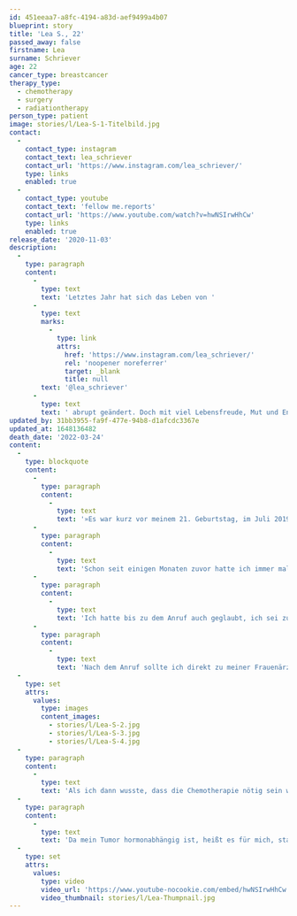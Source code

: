 ```yaml
---
id: 451eeaa7-a8fc-4194-a83d-aef9499a4b07
blueprint: story
title: 'Lea S., 22'
passed_away: false
firstname: Lea
surname: Schriever
age: 22
cancer_type: breastcancer
therapy_type:
  - chemotherapy
  - surgery
  - radiationtherapy
person_type: patient
image: stories/l/Lea-S-1-Titelbild.jpg
contact:
  -
    contact_type: instagram
    contact_text: lea_schriever
    contact_url: 'https://www.instagram.com/lea_schriever/'
    type: links
    enabled: true
  -
    contact_type: youtube
    contact_text: 'fellow me.reports'
    contact_url: 'https://www.youtube.com/watch?v=hwNSIrwHhCw'
    type: links
    enabled: true
release_date: '2020-11-03'
description:
  -
    type: paragraph
    content:
      -
        type: text
        text: 'Letztes Jahr hat sich das Leben von '
      -
        type: text
        marks:
          -
            type: link
            attrs:
              href: 'https://www.instagram.com/lea_schriever/'
              rel: 'noopener noreferrer'
              target: _blank
              title: null
        text: '@lea_schriever'
      -
        type: text
        text: ' abrupt geändert. Doch mit viel Lebensfreude, Mut und Enthusiasmus stellte sie sich ihrer Krebstherapie. Heute macht Lea ihre Ausbildung zur Krankenpflegerin weiter, lernt fleißig und stellt sich ihrem »Chemobrain«.'
updated_by: 31bb3955-fa9f-477e-94b8-d1afcdc3367e
updated_at: 1648136482
death_date: '2022-03-24'
content:
  -
    type: blockquote
    content:
      -
        type: paragraph
        content:
          -
            type: text
            text: '»Es war kurz vor meinem 21. Geburtstag, im Juli 2019. Ich hatte gerade Urlaub und habe das Leben genossen – bis dann der Anruf mit dem Ergebnis der Biopsie kam: ›Leider muss ich Ihnen sagen, dass es nicht gut aussieht.‹ Da war er: Der Satz, der mir den Boden unter den Füßen wegriss und mich in ein tiefes Loch fallen ließ.'
      -
        type: paragraph
        content:
          -
            type: text
            text: 'Schon seit einigen Monaten zuvor hatte ich immer mal wieder Schmerzen auf der betroffenen Seite und habe dann irgendwann beim Duschen zufällig den Knoten gespürt. Ich hatte gehofft, dass er von alleine verschwindet. Tat er nicht. Also bin ich einige Wochen später zu meiner Frauenärztin, die mir zwar sagte, es sei bestimmt ein gutartiges Fibroadenom, mich aber zum Glück trotzdem zur Mammografie und Biopsie überwiesen hat. Den Termin dafür wollte man mir nur widerwillig geben – denn ich sei doch viel zu jung für Brustkrebs – bekam dann aber doch einen fünf Wochen später.'
      -
        type: paragraph
        content:
          -
            type: text
            text: 'Ich hatte bis zu dem Anruf auch geglaubt, ich sei zu jung für Brustkrebs und war fest davon überzeugt, dass da nichts sei.'
      -
        type: paragraph
        content:
          -
            type: text
            text: 'Nach dem Anruf sollte ich direkt zu meiner Frauenärztin, die mir dann Nummern von Brustzentren gegeben hat. Die Zeit bis zu dem ersten Termin in der Klinik war für mich mit die schlimmste. Diese Ungewissheit. Werde ich eine Chemo machen müssen, wie lang wird das dauern, kann ich meine Ausbildung weitermachen, oder werde ich sogar sterben?'
  -
    type: set
    attrs:
      values:
        type: images
        content_images:
          - stories/l/Lea-S-2.jpg
          - stories/l/Lea-S-3.jpg
          - stories/l/Lea-S-4.jpg
  -
    type: paragraph
    content:
      -
        type: text
        text: 'Als ich dann wusste, dass die Chemotherapie nötig sein wird, ging alles ganz schnell: die Hormonspritzen zur Kryokonservierung, die Port-OP, die Kryokonservierung selbst, die erste Chemotherapie. Es folgten 15 weitere Chemos, die brusterhaltende Operation – da ich keine Genmutation hatte – und die 24 Bestrahlungen. Bei der Operation wurden in dem Gewebe leider immer noch Krebszellen und eine weitere Krebsvorstufe gefunden. – Also keine pathologische Komplettremission.'
  -
    type: paragraph
    content:
      -
        type: text
        text: 'Da mein Tumor hormonabhängig ist, heißt es für mich, statt zwei bis fünf Jahre nun zehn Jahre Antihormontherapie und das mit stärkeren Medikamenten als geplant. Sie erschwert meinen Alltag noch oft mit Hitzewallungen und Gelenkschmerzen. Aber das werde ich auch noch schaffen und vom hartnäckigen Chemohirn werde ich mich auch nicht unterkriegen lassen 😄💪🏻.«'
  -
    type: set
    attrs:
      values:
        type: video
        video_url: 'https://www.youtube-nocookie.com/embed/hwNSIrwHhCw'
        video_thumbnail: stories/l/Lea-Thumpnail.jpg
---
```

